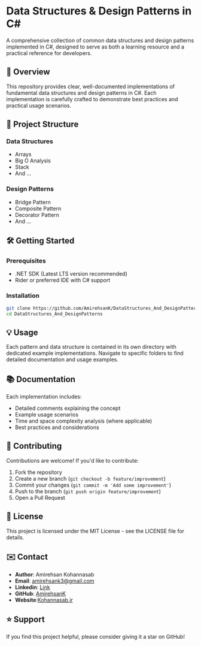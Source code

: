 # Data Structures & Design Patterns in C#

A comprehensive collection of common data structures and design patterns implemented in C#, designed to serve as both a learning resource and a practical reference for developers.

## 🚀 Overview

This repository provides clear, well-documented implementations of fundamental data structures and design patterns in C#. Each implementation is carefully crafted to demonstrate best practices and practical usage scenarios.

## 📁 Project Structure

### Data Structures
- Arrays
- Big O Analysis
- Stack
- And ...

### Design Patterns
- Bridge Pattern
- Composite Pattern
- Decorator Pattern
- And ...

## 🛠️ Getting Started

### Prerequisites
- .NET SDK (Latest LTS version recommended)
- Rider or preferred IDE with C# support

### Installation
```bash
git clone https://github.com/AmirehsanK/DataStructures_And_DesignPatterns.git
cd DataStructures_And_DesignPatterns
```

## 💡 Usage

Each pattern and data structure is contained in its own directory with dedicated example implementations. Navigate to specific folders to find detailed documentation and usage examples.

## 📚 Documentation

Each implementation includes:
- Detailed comments explaining the concept
- Example usage scenarios
- Time and space complexity analysis (where applicable)
- Best practices and considerations

## 🤝 Contributing

Contributions are welcome! If you'd like to contribute:

1. Fork the repository
2. Create a new branch (`git checkout -b feature/improvement`)
3. Commit your changes (`git commit -m 'Add some improvement'`)
4. Push to the branch (`git push origin feature/improvement`)
5. Open a Pull Request

## 📝 License

This project is licensed under the MIT License - see the LICENSE file for details.

## ✉️ Contact

- **Author**: Amirehsan Kohannasab
- **Email**: amirehsank3@gmail.com
- **Linkedin**: [Link](www.linkedin.com/in/amirehsan-kohannasab)
- **GitHub**: [AmirehsanK](https://github.com/AmirehsanK)
- **Website**:[Kohannasab.ir](https://kohannasab.ir)

## ⭐ Support

If you find this project helpful, please consider giving it a star on GitHub!

